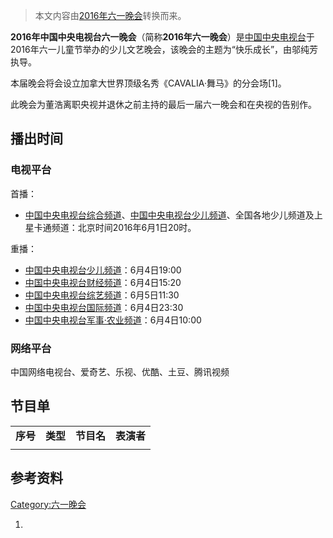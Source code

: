 > 本文内容由[2016年六一晚会](https://zh.wikipedia.org/wiki/2016年六一晚会)转换而来。


**2016年中国中央电视台六一晚会**（简称**2016年六一晚会**）是[中国中央电视台](../Page/中国中央电视台.md "wikilink")于2016年六一儿童节举办的少儿文艺晚会，该晚会的主题为“快乐成长”，由邬纯芳执导。

本届晚会将会设立加拿大世界顶级名秀《CAVALIA·舞马》的分会场\[1\]。

此晚会为董浩离职央视并退休之前主持的最后一届六一晚会和在央视的告别作。

## 播出时间

### 电视平台

首播：

  - [中国中央电视台综合频道](../Page/中国中央电视台综合频道.md "wikilink")、[中国中央电视台少儿频道](../Page/中国中央电视台少儿频道.md "wikilink")、全国各地少儿频道及上星卡通频道：北京时间2016年6月1日20时。

重播：

  - [中国中央电视台少儿频道](../Page/中国中央电视台少儿频道.md "wikilink")：6月4日19:00
  - [中国中央电视台财经频道](../Page/中国中央电视台财经频道.md "wikilink")：6月4日15:20
  - [中国中央电视台综艺频道](../Page/中国中央电视台综艺频道.md "wikilink")：6月5日11:30
  - [中国中央电视台国际频道](../Page/中国中央电视台国际频道.md "wikilink")：6月4日23:30
  - [中国中央电视台军事·农业频道](../Page/中国中央电视台军事·农业频道.md "wikilink")：6月4日10:00

### 网络平台

中国网络电视台、爱奇艺、乐视、优酷、土豆、腾讯视频

## 节目单

|        |        |         |         |
| ------ | ------ | ------- | ------- |
| **序号** | **类型** | **节目名** | **表演者** |
|        |        |         |         |

## 参考资料

[Category:六一晚会](https://zh.wikipedia.org/wiki/Category:六一晚会 "wikilink")

1.